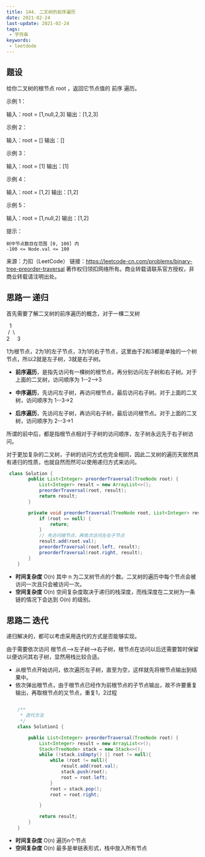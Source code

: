 ```yaml
---
title: 144. 二叉树的前序遍历
date: 2021-02-24
last-update: 2021-02-24
tags:
 - 字符串
keywords:
 - leetdode
---
```


## 题设
给你二叉树的根节点 root ，返回它节点值的 前序 遍历。

 

示例 1：

输入：root = [1,null,2,3]
输出：[1,2,3]

示例 2：

输入：root = []
输出：[]

示例 3：

输入：root = [1]
输出：[1]

示例 4：

输入：root = [1,2]
输出：[1,2]

示例 5：

输入：root = [1,null,2]
输出：[1,2]

 

提示：

    树中节点数目在范围 [0, 100] 内
    -100 <= Node.val <= 100

 

来源：力扣（LeetCode）
链接：https://leetcode-cn.com/problems/binary-tree-preorder-traversal
著作权归领扣网络所有。商业转载请联系官方授权，非商业转载请注明出处。

## 思路一 递归

首先需要了解二叉树的前序遍历的概念，对于一棵二叉树

&nbsp;&nbsp;1<br>
&nbsp;/&nbsp;&nbsp;\\<br>
2&nbsp;&nbsp;&nbsp;&nbsp;&nbsp;3

1为根节点，2为1的左子节点，3为1的右子节点，这里由于2和3都是单独的一个树节点，所以2就是左子树，3就是右子树。

- **前序遍历**，是指先访问有一棵树的根节点，再分别访问左子树和右子树。对于上面的二叉树，访问顺序为 1--2-->3

- **中序遍历**，先访问左子树，再访问根节点，最后访问右子树。对于上面的二叉树，访问顺序为 1--3->2

- **后序遍历**，先访问左子树，再访问右子树，最后访问根节点。对于上面的二叉树，访问顺序为 2--3->1

所谓的前中后，都是指根节点相对于子树的访问顺序，左子树永远先于右子树访问。

对于更加复杂的二叉树，子树的访问方式也完全相同，因此二叉树的遍历天居然具有递归的性质，也就自然而然可以使用递归方式来访问。

```java 
 class Solution {
        public List<Integer> preorderTraversal(TreeNode root) {
            List<Integer> result = new ArrayList<>();
            preorderTraversal(root, result);
            return result;
        }

        private void preorderTraversal(TreeNode root, List<Integer> result) {
            if (root == null) {
                return;
            }
            // 先访问根节点，再依次访问左右子节点
            result.add(root.val);
            preorderTraversal(root.left, result);
            preorderTraversal(root.right, result);
        }
    }
```

- **时间复杂度** O(n) 其中 n 为二叉树节点的个数。二叉树的遍历中每个节点会被访问一次且只会被访问一次。
- **空间复杂度** O(n)  空间复杂度取决于递归的栈深度，而栈深度在二叉树为一条链的情况下会达到 O(n) 的级别。

## 思路二 迭代

递归解决的，都可以考虑采用迭代的方式是否能够实现。

由于需要依次访问 根节点-->左子树-->右子树，根节点在访问以后还需要暂时保留以便访问其右子树，显然用栈比较合适。

- 从根节点开始访问，依次遍历左子树，直至为空，这样就先将根节点输出到结果中。
- 依次弹出根节点，由于根节点已经作为前根节点的子节点输出，故不许要重复输出，再取根节点的又节点，重复1，2过程

```java 

    /**
     * 迭代方法
     */
    class Solution1 {

        public List<Integer> preorderTraversal(TreeNode root) {
            List<Integer> result = new ArrayList<>();
            Stack<TreeNode> stack = new Stack<>();
            while (!stack.isEmpty() || root != null){
                while (root != null){
                    result.add(root.val);
                    stack.push(root);
                    root = root.left;
                }
                root = stack.pop();
                root = root.right;

            }

            return result;
        }
    }

```

- **时间复杂度** O(n) 遍历n个节点
- **空间复杂度** O(n) 最多是单链表形式，栈中放入所有节点 
